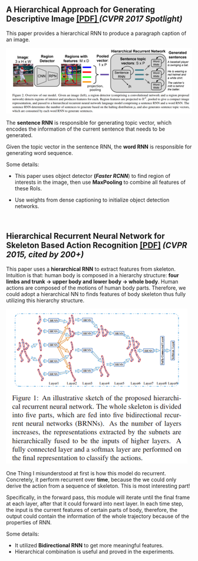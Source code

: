 ## A Hierarchical Approach for Generating Descriptive Image [[PDF] ](https://arxiv.org/pdf/1611.06607.pdf) *(CVPR 2017 Spotlight)*



This paper provides a hierarchical RNN to produce a paragraph caption of an image. 



![H](src/sentencernn.png)

The **sentence RNN** is responsible for generating topic vector, which encodes the information of the current sentence that needs to be generated.

Given the topic vector in the sentence RNN, the **word RNN** is responsible for generating word sequence.

Some details:

- This paper uses object detector **(*Faster RCNN***) to find region of interests in the image, then use **MaxPooling** to combine all features of these RoIs.

- Use weights from dense captioning to initialize object detection networks.

  ​

## Hierarchical Recurrent Neural Network for Skeleton Based Action Recognition [[PDF]](http://ieeexplore.ieee.org/document/7298714/) *(CVPR 2015, cited by 200+)*

This paper uses a **hierarchical RNN** to extract features from skeleton. Intuition is that: human body is composed in a hierarchy structure: **four limbs and trunk -> upper body and lower body -> whole body**. Human actions are composed of the motions of human body parts. Therefore, we could adopt a hierarchical NN to finds features of body skeleton thus fully utilizing this hierarchy structure.

![](src/skeletonRecognition.png)

One Thing I misunderstood at first is how this model do recurrent. Concretely, it perform recurrent over **time**, because the we could only derive the action from a sequence of skeleton. This is most interesting part!

Specifically, in the forward pass, this module will iterate until the final frame at each layer, after that it could forward into next layer. In each time step, the input is the current features of certain parts of body, therefore, the output could contain the information of the whole trajectory because of the properties of RNN.

Some details:

- It utilized **Bidirectional RNN** to get more meaningful features.
- Hierarchical combination is useful and proved in the experiments.

